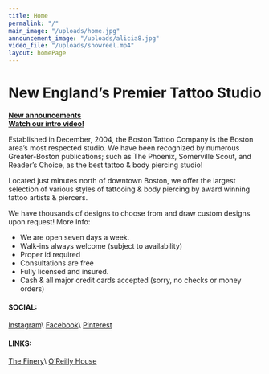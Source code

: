 ```yaml
---
title: Home
permalink: "/"
main_image: "/uploads/home.jpg"
announcement_image: "/uploads/alicia8.jpg"
video_file: "/uploads/showreel.mp4"
layout: homePage
---
```


# New England’s Premier Tattoo Studio

**[New announcements](#announcements)**  
**[Watch our intro video!](#video)**

Established in December, 2004, the Boston Tattoo Company is the Boston area’s most respected studio. We have been recognized by numerous Greater-Boston publications; such as The Phoenix, Somerville Scout, and Reader’s Choice, as the best tattoo & body piercing studio!

Located just minutes north of downtown Boston, we offer the largest selection of various styles of tattooing & body piercing by award winning tattoo artists & piercers.

We have thousands of designs to choose from and draw custom designs upon request!
More Info:

- We are open seven days a week.
- Walk-ins always welcome (subject to availability)
- Proper id required
- Consultations are free
- Fully licensed and insured.
- Cash & all major credit cards accepted (sorry, no checks or money orders)



#### SOCIAL:
[Instagram](https://www.instagram.com/bostontattoocompany)\\
[Facebook](https://www.facebook.com/bostontattoocompany)\\
[Pinterest](https://www.pinterest.com/source/thebostontattoocompany.com)

#### LINKS:
[The Finery](https://thefinery.net/location/medford-ma-tattoo-removal)\\
[O’Reilly House](http://oreillyhouse.com)

